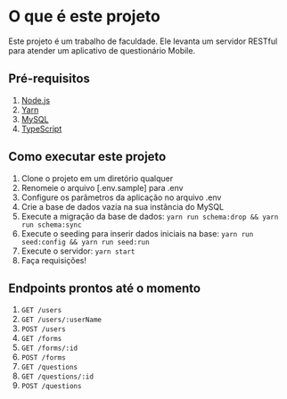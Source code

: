 # O que é este projeto

Este projeto é um trabalho de faculdade.
Ele levanta um servidor RESTful para atender um aplicativo de questionário Mobile.

## Pré-requisitos

1. [Node.js](https://nodejs.org/en/)
2. [Yarn](https://yarnpkg.com/)
3. [MySQL](https://www.mysql.com/)
4. [TypeScript](https://www.typescriptlang.org/)

## Como executar este projeto

1. Clone o projeto em um diretório qualquer
2. Renomeie o arquivo [.env.sample] para .env
3. Configure os parâmetros da aplicação no arquivo .env
4. Crie a base de dados vazia na sua instância do MySQL
5. Execute a migração da base de dados: `yarn run schema:drop && yarn run schema:sync`
6. Execute o seeding para inserir dados iniciais na base: `yarn run seed:config && yarn run seed:run`
7. Execute o servidor: `yarn start`
8. Faça requisições!

## Endpoints prontos até o momento

1. `GET /users`
2. `GET /users/:userName`
3. `POST /users`
4. `GET /forms`
5. `GET /forms/:id`
6. `POST /forms`
7. `GET /questions`
8. `GET /questions/:id`
9. `POST /questions`
